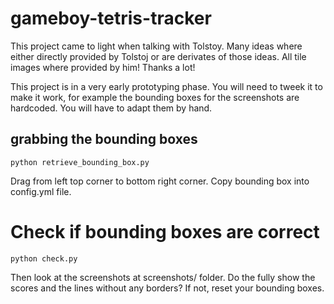 # gameboy-tetris-tracker

This project came to light when talking with Tolstoy. Many ideas where either directly provided by Tolstoj or are derivates of those ideas. All tile images where provided by him! Thanks a lot!

This project is in a very early prototyping phase. You will need to tweek it to make it work, for example the bounding boxes for the screenshots are hardcoded. You will have to adapt them by hand.

## grabbing the bounding boxes

    python retrieve_bounding_box.py

Drag from left top corner to bottom right corner. Copy bounding box into config.yml file.

# Check if bounding boxes are correct

    python check.py

 Then look at the screenshots at screenshots/ folder. Do the fully show the scores and the lines without any borders? If not, reset your bounding boxes.